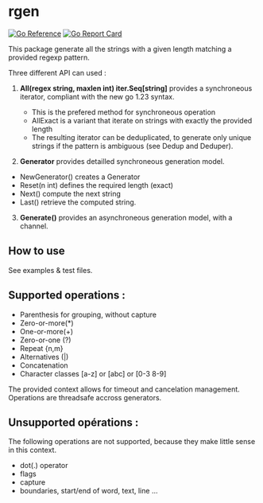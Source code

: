 
# rgen

[![Go Reference](https://pkg.go.dev/badge/github.com/xavier268/rgen.svg)](https://pkg.go.dev/github.com/xavier268/rgen) [![Go Report Card](https://goreportcard.com/badge/github.com/xavier268/rgen)](https://goreportcard.com/report/github.com/xavier268/rgen)

This package generate all the strings with a given length matching a provided regexp pattern.

Three different API can used :
  
1. **All(regex string, maxlen int) iter.Seq[string]** provides a synchroneous iterator, compliant with the new go 1.23 syntax.
   * This is the prefered method for synchroneous operation
   * AllExact is a variant that iterate on strings with exactly the provided length
   * The resulting iterator can be deduplicated, to generate only unique strings if the pattern is ambiguous (see Dedup and Deduper).
  
2. **Generator** provides detailled synchroneous generation model.
* NewGenerator() creates a Generator
* Reset(n int) defines the required length (exact)
* Next() compute the next string
* Last() retrieve the computed string.

3. **Generate()** provides an asynchroneous generation model, with a channel.


## How to use 

See examples & test files.

## Supported operations :

* Parenthesis for grouping, without capture
* Zero-or-more(*)
* One-or-more(+)
* Zero-or-one (?)
* Repeat {n,m}
* Alternatives (|)
* Concatenation
* Character classes [a-z] or [abc] or [0-3 8-9]

The provided context allows for timeout and cancelation management.
Operations are threadsafe accross generators.

## Unsupported opérations :

The following operations are not supported, because they make little sense in this context.

* dot(.) operator
* flags
* capture
* boundaries, start/end of word, text, line ...